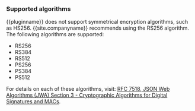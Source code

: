 ### Supported algorithms

{{pluginname}} does not support symmetrical encryption algorithms, such as HS256. {{site.companyname}} recommends using the RS256 algorithm. The following algorithms are supported:

- RS256
- RS384
- RS512
- PS256
- PS384
- PS512

For details on each of these algorithms, visit: [RFC 7518, JSON Web Algorithms (JWA) Section 3 - Cryptographic Algorithms for Digital Signatures and MACs](https://tools.ietf.org/html/rfc7518#section-3).